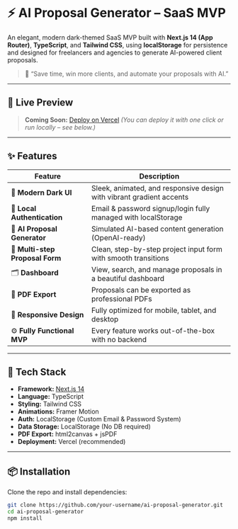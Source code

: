 # ⚡ AI Proposal Generator – SaaS MVP

An elegant, modern dark-themed SaaS MVP built with **Next.js 14 (App Router)**, **TypeScript**, and **Tailwind CSS**, using **localStorage** for persistence and designed for freelancers and agencies to generate AI-powered client proposals.

> 🎯 “Save time, win more clients, and automate your proposals with AI.”

---

## 🌌 Live Preview

> **Coming Soon:** [Deploy on Vercel]([https://vercel.com/](https://ai-proposal-generator-saa-s-mvp-iwqe.vercel.app/))  
> *(You can deploy it with one click or run locally – see below.)*

---

## ✨ Features

| Feature | Description |
|--------|-------------|
| 🎨 **Modern Dark UI** | Sleek, animated, and responsive design with vibrant gradient accents |
| 🔐 **Local Authentication** | Email & password signup/login fully managed with localStorage |
| 🧠 **AI Proposal Generator** | Simulated AI-based content generation (OpenAI-ready) |
| 📝 **Multi-step Proposal Form** | Clean, step-by-step project input form with smooth transitions |
| 🗂️ **Dashboard** | View, search, and manage proposals in a beautiful dashboard |
| 📄 **PDF Export** | Proposals can be exported as professional PDFs |
| 📱 **Responsive Design** | Fully optimized for mobile, tablet, and desktop |
| ⚙️ **Fully Functional MVP** | Every feature works out-of-the-box with no backend |

---

## 🚀 Tech Stack

- **Framework:** [Next.js 14](https://nextjs.org/)
- **Language:** TypeScript
- **Styling:** Tailwind CSS
- **Animations:** Framer Motion
- **Auth:** LocalStorage (Custom Email & Password System)
- **Data Storage:** LocalStorage (No DB required)
- **PDF Export:** html2canvas + jsPDF
- **Deployment:** Vercel (recommended)

---

## 📦 Installation

Clone the repo and install dependencies:

```bash
git clone https://github.com/your-username/ai-proposal-generator.git
cd ai-proposal-generator
npm install
